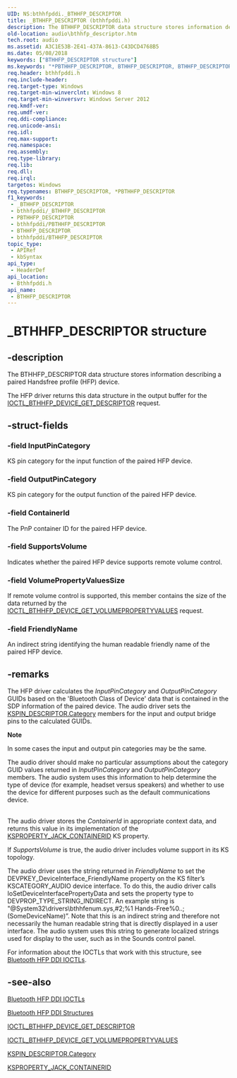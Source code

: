 ```yaml
---
UID: NS:bthhfpddi._BTHHFP_DESCRIPTOR
title: _BTHHFP_DESCRIPTOR (bthhfpddi.h)
description: The BTHHFP_DESCRIPTOR data structure stores information describing a paired Handsfree profile (HFP) device.
old-location: audio\bthhfp_descriptor.htm
tech.root: audio
ms.assetid: A3C1E53B-2E41-437A-8613-C43DCD4768B5
ms.date: 05/08/2018
keywords: ["BTHHFP_DESCRIPTOR structure"]
ms.keywords: "*PBTHHFP_DESCRIPTOR, BTHHFP_DESCRIPTOR, BTHHFP_DESCRIPTOR structure [Audio Devices], PBTHHFP_DESCRIPTOR, PBTHHFP_DESCRIPTOR structure pointer [Audio Devices], _BTHHFP_DESCRIPTOR, audio.bthhfp_descriptor, bthhfpddi/BTHHFP_DESCRIPTOR, bthhfpddi/PBTHHFP_DESCRIPTOR"
req.header: bthhfpddi.h
req.include-header: 
req.target-type: Windows
req.target-min-winverclnt: Windows 8
req.target-min-winversvr: Windows Server 2012
req.kmdf-ver: 
req.umdf-ver: 
req.ddi-compliance: 
req.unicode-ansi: 
req.idl: 
req.max-support: 
req.namespace: 
req.assembly: 
req.type-library: 
req.lib: 
req.dll: 
req.irql: 
targetos: Windows
req.typenames: BTHHFP_DESCRIPTOR, *PBTHHFP_DESCRIPTOR
f1_keywords:
 - _BTHHFP_DESCRIPTOR
 - bthhfpddi/_BTHHFP_DESCRIPTOR
 - PBTHHFP_DESCRIPTOR
 - bthhfpddi/PBTHHFP_DESCRIPTOR
 - BTHHFP_DESCRIPTOR
 - bthhfpddi/BTHHFP_DESCRIPTOR
topic_type:
 - APIRef
 - kbSyntax
api_type:
 - HeaderDef
api_location:
 - Bthhfpddi.h
api_name:
 - BTHHFP_DESCRIPTOR
---
```


# _BTHHFP_DESCRIPTOR structure


## -description

The BTHHFP_DESCRIPTOR  data structure stores information describing a paired Handsfree profile (HFP) device.

The HFP driver returns this data structure in the output buffer for the <a href="https://docs.microsoft.com/windows-hardware/drivers/ddi/bthhfpddi/ni-bthhfpddi-ioctl_bthhfp_device_get_descriptor">IOCTL_BTHHFP_DEVICE_GET_DESCRIPTOR</a> request.

## -struct-fields

### -field InputPinCategory

KS pin category for the input function of the paired HFP device.

### -field OutputPinCategory

KS pin category for the output function of the paired HFP device.

### -field ContainerId

The PnP container ID for the paired HFP device.

### -field SupportsVolume

Indicates whether the paired HFP device supports remote volume control.

### -field VolumePropertyValuesSize

If remote volume control is supported, this member contains the size of the data returned by the <a href="https://docs.microsoft.com/windows-hardware/drivers/ddi/bthhfpddi/ni-bthhfpddi-ioctl_bthhfp_device_get_volumepropertyvalues">IOCTL_BTHHFP_DEVICE_GET_VOLUMEPROPERTYVALUES</a> request.

### -field FriendlyName

An indirect string identifying the human readable friendly name of the paired HFP device.

## -remarks

The HFP driver calculates the <i>InputPinCategory</i> and <i>OutputPinCategory</i> GUIDs based on the 'Bluetooth Class of Device' data that is contained in the SDP information of the paired device. The audio driver sets the <a href="https://docs.microsoft.com/windows-hardware/drivers/ddi/ks/ns-ks-kspin_descriptor">KSPIN_DESCRIPTOR.Category</a> members for the input and output bridge pins to the calculated GUIDs.

<div class="alert"><b>Note</b>  <p class="note">In some cases the input and output pin categories may be the same.

<p class="note">The audio driver should make no particular assumptions about the category GUID values returned in <i>InputPinCategory</i> and <i>OutputPinCategory</i> members. The audio system uses this information to help determine the type of device (for example, headset versus speakers) and whether to use the device for different purposes such as the default communications device.

</div>
<div> </div>
The audio driver stores the <i>ContainerId</i> in appropriate context data, and returns this value in its implementation of the <a href="https://docs.microsoft.com/windows-hardware/drivers/audio/ksproperty-jack-containerid">KSPROPERTY_JACK_CONTAINERID</a> KS property.

If <i>SupportsVolume</i> is true, the audio driver includes volume support in its KS topology.

The audio driver uses the string returned in <i>FriendlyName</i> to set the DEVPKEY_DeviceInterface_FriendlyName property on the KS filter’s KSCATEGORY_AUDIO device interface. To do this, the audio driver calls IoSetDeviceInterfacePropertyData and sets the property type to DEVPROP_TYPE_STRING_INDIRECT. An example string is "@System32\drivers\bthhfenum.sys,#2;%1 Hands-Free%0..;(SomeDeviceName)”. Note that this is an indirect string and therefore not necessarily the human readable string that is directly displayed in a user interface. The audio system uses this string to generate localized strings used for display to the user, such as in the Sounds control panel.

For information about the IOCTLs that work with this structure, see <a href="https://docs.microsoft.com/windows-hardware/drivers/audio/bluetooth-hfp-ddi-ioctls">Bluetooth HFP DDI IOCTLs</a>.

## -see-also

<a href="https://docs.microsoft.com/windows-hardware/drivers/audio/bluetooth-hfp-ddi-ioctls">Bluetooth HFP DDI IOCTLs</a>



<a href="https://docs.microsoft.com/windows-hardware/drivers/audio/bluetooth-hfp-ddi-structures">Bluetooth HFP DDI Structures</a>



<a href="https://docs.microsoft.com/windows-hardware/drivers/ddi/bthhfpddi/ni-bthhfpddi-ioctl_bthhfp_device_get_descriptor">IOCTL_BTHHFP_DEVICE_GET_DESCRIPTOR</a>



<a href="https://docs.microsoft.com/windows-hardware/drivers/ddi/bthhfpddi/ni-bthhfpddi-ioctl_bthhfp_device_get_volumepropertyvalues">IOCTL_BTHHFP_DEVICE_GET_VOLUMEPROPERTYVALUES</a>



<a href="https://docs.microsoft.com/windows-hardware/drivers/ddi/ks/ns-ks-kspin_descriptor">KSPIN_DESCRIPTOR.Category</a>



<a href="https://docs.microsoft.com/windows-hardware/drivers/audio/ksproperty-jack-containerid">KSPROPERTY_JACK_CONTAINERID</a>

